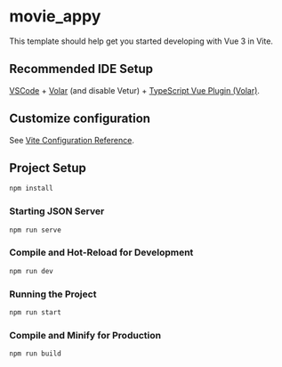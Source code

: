 # movie_appy

This template should help get you started developing with Vue 3 in Vite.

## Recommended IDE Setup

[VSCode](https://code.visualstudio.com/) + [Volar](https://marketplace.visualstudio.com/items?itemName=Vue.volar) (and disable Vetur) + [TypeScript Vue Plugin (Volar)](https://marketplace.visualstudio.com/items?itemName=Vue.vscode-typescript-vue-plugin).

## Customize configuration

See [Vite Configuration Reference](https://vitejs.dev/config/).

## Project Setup

```sh
npm install
```

### Starting JSON Server

```sh
npm run serve
```

### Compile and Hot-Reload for Development

```sh
npm run dev
```

### Running the Project

```sh
npm run start
```

### Compile and Minify for Production

```sh
npm run build
```
